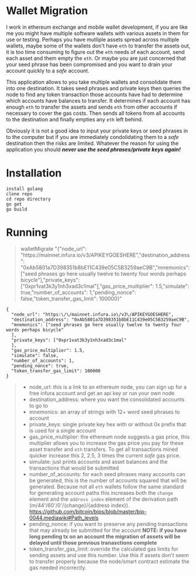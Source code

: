 # Wallet Migration
I work in ethereum exchange and mobile wallet development, if you are like me you might have multiple software wallets with various assets in them for use or testing.  Perhaps you have mutliple assets spread across multiple wallets, maybe some of the wallets don't have `eth` to transfer the assets out, it is too time consuming to figure out the `eth` needs of each account, send each asset and them empty the `eth`.  Or maybe you are just concerned that your seed phrase has been compromised and you want to drain your account quickly to a _safe_ account.

This application allows to you take multiple wallets and consolidate them into one destination.  It takes seed phrases and private keys then queries the node to find any token transaction those accounts have had to determine which accounts have balances to transfer.  It determines if each account has enough `eth` to transfer the assets and sends `eth` from other accounts if necessary to cover the gas costs.  Then sends all tokens from all accounts to the destination and finally empties any `eth` left behind.

Obviously it is not a good idea to input your private keys or seed phrases in to the computer but if you are immediately condolidating them to a _safe_ destination then the risks are limited.  Whatever the reason for using the application you should _**never use the seed phrases/private keys again!**_

# Installation
```
install golang
clone repo
cd repo directory
go get
go build
```

# Running
>walletMigrate "{\"node_url\": \"https:\/\/mainnet.infura.io\/v3\/APIKEYGOESHERE\",\"destination_address\": \"0xAb5801a7D398351b8bE11C439e05C5B3259aeC9B\",\"mnemonics\": [\"seed phrases go here usually twelve to twenty four words perhaps bicycle\"],\"private_keys\": [\"0xpr1vat3k3y1nh3xad3c1mal\"],\"gas_price_multiplier\": 1.5,\"simulate\": true,\"number_of_accounts\": 1,\"pending_nonce\": false,\"token_transfer_gas_limit\": 100000}"
```
{
  "node_url": "https:\/\/mainnet.infura.io\/v3\/APIKEYGOESHERE",
  "destination_address": "0xAb5801a7D398351b8bE11C439e05C5B3259aeC9B",
  "mnemonics": ["seed phrases go here usually twelve to twenty four words perhaps bicycle"    
  ],
  "private_keys": ["0xpr1vat3k3y1nh3xad3c1mal"    
  ],
  "gas_price_multiplier": 1.5,
  "simulate": false,
  "number_of_accounts": 1,
  "pending_nonce": true,
  "token_transfer_gas_limit": 100000
}
```
>- node_url: this is a link to an ethereum node, you can sign up for a free infura account and get an api key or run your own node
>- destination_address: where you want the consolidated accounts to go to
>- mnemonics: an array of strings with 12+ word seed phrases to account
>- private_keys: single private key hex with or without 0x prefix that is used for a single account
>- gas_price_multiplier: the ethereum node suggests a gas price, this multiplier allows you to increase the gas price you pay for these asset transfer and `eth` transfers.  To get all transactions mined quicker increase this 2, 2.5, 3 times the current _safe_ gas price.
>- simulate: just prints accounts and asset balances and the transactions that would be submitted
>- number_of_accounts: for each seed phrases many accounts can be generated, this is the number of accounts squared that will be generated.  Because not all `eth` wallets follow the same standard for generating account paths this increases both the `change` element and the `address index` element of the derivation path (m/44'/60'/0'/{change}/{address index}).  https://github.com/bitcoin/bips/blob/master/bip-0044.mediawiki#Path_levels
>- pending_nonce: if you want to preserve any pending transactions that may already be submitted for the account **NOTE: if you have long pending tx on an account the migration of assets will be delayed until those previous tranasctions complete**
>- token_transfer_gas_limit: override the calculated gas limits for sending assets and use this number.  Use this if assets don't seem to transfer properly because the node/smart contract estimate the gas needed incorrectly.
